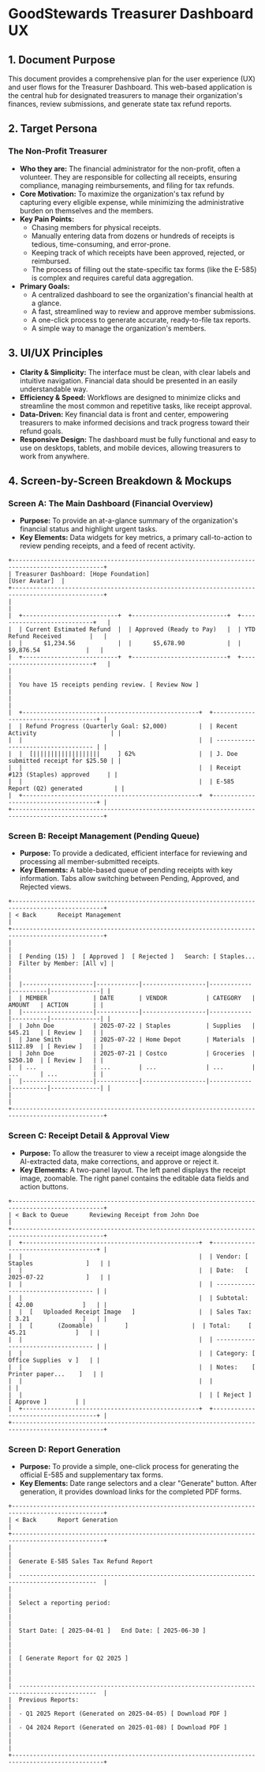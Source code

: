 # GoodStewards Treasurer Dashboard UX

## 1. Document Purpose

This document provides a comprehensive plan for the user experience (UX) and user flows for the Treasurer Dashboard. This web-based application is the central hub for designated treasurers to manage their organization's finances, review submissions, and generate state tax refund reports.

## 2. Target Persona

### The Non-Profit Treasurer

*   **Who they are:** The financial administrator for the non-profit, often a volunteer. They are responsible for collecting all receipts, ensuring compliance, managing reimbursements, and filing for tax refunds.
*   **Core Motivation:** To maximize the organization's tax refund by capturing every eligible expense, while minimizing the administrative burden on themselves and the members.
*   **Key Pain Points:**
    *   Chasing members for physical receipts.
    *   Manually entering data from dozens or hundreds of receipts is tedious, time-consuming, and error-prone.
    *   Keeping track of which receipts have been approved, rejected, or reimbursed.
    *   The process of filling out the state-specific tax forms (like the E-585) is complex and requires careful data aggregation.
*   **Primary Goals:**
    *   A centralized dashboard to see the organization's financial health at a glance.
    *   A fast, streamlined way to review and approve member submissions.
    *   A one-click process to generate accurate, ready-to-file tax reports.
    *   A simple way to manage the organization's members.

## 3. UI/UX Principles

*   **Clarity & Simplicity:** The interface must be clean, with clear labels and intuitive navigation. Financial data should be presented in an easily understandable way.
*   **Efficiency & Speed:** Workflows are designed to minimize clicks and streamline the most common and repetitive tasks, like receipt approval.
*   **Data-Driven:** Key financial data is front and center, empowering treasurers to make informed decisions and track progress toward their refund goals.
*   **Responsive Design:** The dashboard must be fully functional and easy to use on desktops, tablets, and mobile devices, allowing treasurers to work from anywhere.

## 4. Screen-by-Screen Breakdown & Mockups

### Screen A: The Main Dashboard (Financial Overview)

*   **Purpose:** To provide an at-a-glance summary of the organization's financial status and highlight urgent tasks.
*   **Key Elements:** Data widgets for key metrics, a primary call-to-action to review pending receipts, and a feed of recent activity.

```ascii
+------------------------------------------------------------------------------------------------+
| Treasurer Dashboard: [Hope Foundation]                                          [User Avatar]  |
+------------------------------------------------------------------------------------------------+
|                                                                                                |
|  +---------------------------+  +---------------------------+  +----------------------------+   |
|  | Current Estimated Refund  |  | Approved (Ready to Pay)   |  | YTD Refund Received        |   |
|  |      $1,234.56            |  |      $5,678.90            |  |      $9,876.54             |   |
|  +---------------------------+  +---------------------------+  +----------------------------+   |
|                                                                                                |
|  You have 15 receipts pending review. [ Review Now ]                                           |
|                                                                                                |
|  +--------------------------------------------------+  +-------------------------------------+ |
|  | Refund Progress (Quarterly Goal: $2,000)         |  | Recent Activity                     | |
|  |                                                  |  | ----------------------------------- | |
|  |  [|||||||||||||||||||     ] 62%                  |  | J. Doe submitted receipt for $25.50 | |
|  |                                                  |  | Receipt #123 (Staples) approved     | |
|  |                                                  |  | E-585 Report (Q2) generated         | |
|  +--------------------------------------------------+  +-------------------------------------+ |
+------------------------------------------------------------------------------------------------+
```

### Screen B: Receipt Management (Pending Queue)

*   **Purpose:** To provide a dedicated, efficient interface for reviewing and processing all member-submitted receipts.
*   **Key Elements:** A table-based queue of pending receipts with key information. Tabs allow switching between Pending, Approved, and Rejected views.

```ascii
+------------------------------------------------------------------------------------------------+
| < Back      Receipt Management                                                                 |
+------------------------------------------------------------------------------------------------+
|                                                                                                |
|  [ Pending (15) ]  [ Approved ]  [ Rejected ]   Search: [ Staples... ]  Filter by Member: [All v] |
|                                                                                                |
|  |--------------------|------------|------------------|------------|----------|--------------| |
|  | MEMBER             | DATE       | VENDOR           | CATEGORY   | AMOUNT   | ACTION       | |
|  |--------------------|------------|------------------|------------|----------|--------------| |
|  | John Doe           | 2025-07-22 | Staples          | Supplies   | $45.21   | [ Review ]   | |
|  | Jane Smith         | 2025-07-22 | Home Depot       | Materials  | $112.89  | [ Review ]   | |
|  | John Doe           | 2025-07-21 | Costco           | Groceries  | $250.10  | [ Review ]   | |
|  | ...                | ...        | ...              | ...        | ...      | ...          | |
|  |--------------------|------------|------------------|------------|----------|--------------| |
|                                                                                                |
+------------------------------------------------------------------------------------------------+
```

### Screen C: Receipt Detail & Approval View

*   **Purpose:** To allow the treasurer to view a receipt image alongside the AI-extracted data, make corrections, and approve or reject it.
*   **Key Elements:** A two-panel layout. The left panel displays the receipt image, zoomable. The right panel contains the editable data fields and action buttons.

```ascii
+------------------------------------------------------------------------------------------------+
| < Back to Queue      Reviewing Receipt from John Doe                                           |
+------------------------------------------------------------------------------------------------+
|  +--------------------------------------------------+  +-------------------------------------+ |
|  |                                                  |  | Vendor: [ Staples               ]   | |
|  |                                                  |  | Date:   [ 2025-07-22            ]   | |
|  |                                                  |  | ----------------------------------- | |
|  |                                                  |  | Subtotal:  [ 42.00              ]   | |
|  |  [   Uploaded Receipt Image   ]                  |  | Sales Tax: [ 3.21               ]   | |
|  |  [       (Zoomable)         ]                  |  | Total:     [ 45.21              ]   | |
|  |                                                  |  | ----------------------------------- | |
|  |                                                  |  | Category: [ Office Supplies  v ]   | |
|  |                                                  |  | Notes:    [ Printer paper...    ]   | |
|  |                                                  |  |                                     | |
|  |                                                  |  | [ Reject ]       [ Approve ]        | |
|  +--------------------------------------------------+  +-------------------------------------+ |
+------------------------------------------------------------------------------------------------+
```

### Screen D: Report Generation

*   **Purpose:** To provide a simple, one-click process for generating the official E-585 and supplementary tax forms.
*   **Key Elements:** Date range selectors and a clear "Generate" button. After generation, it provides download links for the completed PDF forms.

```ascii
+------------------------------------------------------------------------------------------------+
| < Back      Report Generation                                                                  |
+------------------------------------------------------------------------------------------------+
|                                                                                                |
|  Generate E-585 Sales Tax Refund Report                                                        |
|  --------------------------------------------------------------------------------------------  |
|                                                                                                |
|  Select a reporting period:                                                                    |
|                                                                                                |
|  Start Date: [ 2025-04-01 ]   End Date: [ 2025-06-30 ]                                          |
|                                                                                                |
|  [ Generate Report for Q2 2025 ]                                                               |
|                                                                                                |
|  --------------------------------------------------------------------------------------------  |
|  Previous Reports:                                                                             |
|  - Q1 2025 Report (Generated on 2025-04-05) [ Download PDF ]                                   |
|  - Q4 2024 Report (Generated on 2025-01-08) [ Download PDF ]                                   |
|                                                                                                |
+------------------------------------------------------------------------------------------------+
```